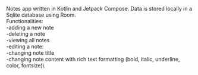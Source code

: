 Notes app written in Kotlin and Jetpack Compose. Data is stored locally in a Sqlite database using Room.\
Functionalities:\
-adding a new note\
-deleting a note\
-viewing all notes\
-editing a note:\
-changing note title\
-changing note content with rich text formatting (bold, italic, underline, color, fontsize)\
